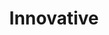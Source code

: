 ---
title: "Innovative"
icon: images/icons/lightbulb.png
source: https://www.flaticon.com/free-icon/idea_3158428
icon-creator: Freepik
---